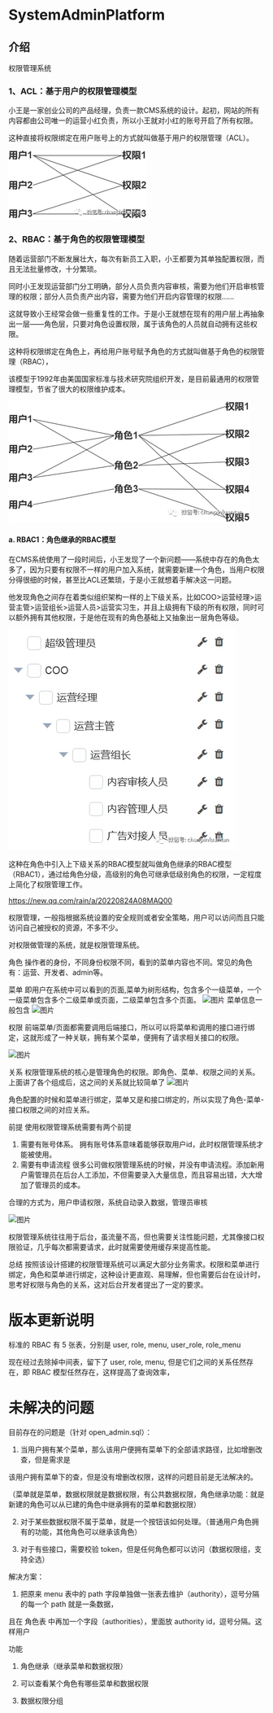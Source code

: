 # SystemAdminPlatform

## 介绍

权限管理系统

### 1、ACL：基于用户的权限管理模型

小王是一家创业公司的产品经理，负责一款CMS系统的设计。起初，网站的所有内容都由公司唯一的运营小红负责，所以小王就对小红的账号开启了所有权限。

这种直接将权限绑定在用户账号上的方式就叫做基于用户的权限管理（ACL）。

![](img/ACL.png)

### 2、RBAC：基于角色的权限管理模型

随着运营部门不断发展壮大，每次有新员工入职，小王都要为其单独配置权限，而且无法批量修改，十分繁琐。

同时小王发现运营部门分工明确，部分人员负责内容审核，需要为他们开启审核管理的权限；部分人员负责产出内容，需要为他们开启内容管理的权限……

这就导致小王经常会做一些重复性的工作。于是小王就想在现有的用户层上再抽象出一层——角色层，只要对角色设置权限，属于该角色的人员就自动拥有这些权限。

这种将权限绑定在角色上，再给用户账号赋予角色的方式就叫做基于角色的权限管理（RBAC），

该模型于1992年由美国国家标准与技术研究院组织开发，是目前最通用的权限管理模型，节省了很大的权限维护成本。

![](img/RBAC.png)

#### a. RBAC1：角色继承的RBAC模型

在CMS系统使用了一段时间后，小王发现了一个新问题——系统中存在的角色太多了，因为只要有权限不一样的用户加入系统，就需要新建一个角色，当用户权限分得很细的时候，甚至比ACL还繁琐，于是小王就想着手解决这一问题。

他发现角色之间存在着类似组织架构一样的上下级关系，比如COO>运营经理>运营主管>运营组长>运营人员>运营实习生，并且上级拥有下级的所有权限，同时可以额外拥有其他权限，于是他在现有的角色基础上又抽象出一层角色等级。

![](img/RBAC1.png)

这种在角色中引入上下级关系的RBAC模型就叫做角色继承的RBAC模型（RBAC1），通过给角色分级，高级别的角色可继承低级别角色的权限，一定程度上简化了权限管理工作。


https://new.qq.com/rain/a/20220824A08MAQ00

权限管理，一般指根据系统设置的安全规则或者安全策略，用户可以访问而且只能访问自己被授权的资源，不多不少。

对权限做管理的系统，就是权限管理系统。




角色
操作者的身份，不同身份权限不同，看到的菜单内容也不同。常见的角色有：运营、开发者、admin等。

菜单
即用户在系统中可以看到的页面,菜单为树形结构，包含多个一级菜单，一个一级菜单包含多个二级菜单或页面，二级菜单包含多个页面。
![图片](https://pic3.zhimg.com/80/v2-e22f2eb26f41b42d29da2c16f3802806_720w.jpg)
菜单信息一般包含
![图片](https://pic4.zhimg.com/80/v2-1f46e2e73fd53f2c1091e790378adb7b_720w.jpg)

权限
前端菜单/页面都需要调用后端接口，所以可以将菜单和调用的接口进行绑定，这就形成了一种关联，拥有某个菜单，便拥有了请求相关接口的权限。

![图片](https://pic3.zhimg.com/80/v2-1123f7290574c3d8c44292454254e79a_720w.jpg)

关系
权限管理系统的核心是管理角色的权限。即角色、菜单、权限之间的关系。上面讲了各个组成后，这之间的关系就比较简单了
![图片](https://pic1.zhimg.com/80/v2-6a2c85b5f6632736a5cd8d41de98bc58_720w.jpg)

角色配置的时候和菜单进行绑定，菜单又是和接口绑定的，所以实现了角色-菜单-接口权限之间的对应关系。

前提
使用权限管理系统需要有两个前提

1. 需要有账号体系。
拥有账号体系意味着能够获取用户id，此时权限管理系统才能被使用。
2. 需要有申请流程
很多公司做权限管理系统的时候，并没有申请流程。添加新用户需管理员在后台人工添加，不但需要录入大量信息，而且容易出错，大大增加了管理员的成本。

合理的方式为，用户申请权限，系统自动录入数据，管理员审核

![图片](https://pic4.zhimg.com/80/v2-041fd5f46079971c6b95bdc468a92c87_720w.jpg)

权限管理系统往往用于后台，虽流量不高，但也需要关注性能问题，尤其像接口权限验证，几乎每次都需要请求，此时就需要使用缓存来提高性能。

总结
按照该设计搭建的权限管理系统可以满足大部分业务需求。权限和菜单进行绑定，角色和菜单进行绑定，这种设计更直观、易理解，但也需要后台在设计时，思考好权限与角色的关系，这对后台开发者提出了一定的要求。

# 版本更新说明

标准的 RBAC 有 5 张表，分别是 user, role, menu, user_role, role_menu

现在经过去除掉中间表，留下了 user, role, menu, 但是它们之间的关系任然存在，即 RBAC 模型任然存在，这样提高了查询效率，

# 未解决的问题

目前存在的问题是（针对 open_admin.sql）：

1. 当用户拥有某个菜单，那么该用户便拥有菜单下的全部请求路径，比如增删改查，但是需求是

该用户拥有菜单下的查，但是没有增删改权限，这样的问题目前是无法解决的。

（菜单就是菜单，数据权限就是数据权限，有公共数据权限，角色继承功能：就是新建的角色可以从已建的角色中继承拥有的菜单和数据权限）

2. 对于某些数据权限不属于菜单，就是一个按钮该如何处理。（普通用户角色拥有的功能，其他角色可以继承该角色）

3. 对于有些接口，需要校验 token，但是任何角色都可以访问（数据权限组，支持全选）


解决方案：

1. 把原来 menu 表中的 path 字段单独做一张表去维护（authority），逗号分隔的每一个 path 就是一条数据， 

且在 角色表 中再加一个字段（authorities），里面放 authority id，逗号分隔。这样用户


功能

1. 角色继承（继承菜单和数据权限）

2. 可以查看某个角色有哪些菜单和数据权限

3. 数据权限分组











